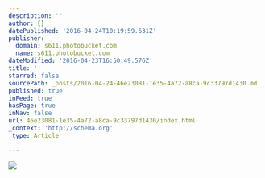 ```yaml
---
description: ''
author: []
datePublished: '2016-04-24T10:19:59.631Z'
publisher:
  domain: s611.photobucket.com
  name: s611.photobucket.com
dateModified: '2016-04-23T16:50:49.576Z'
title: ''
starred: false
sourcePath: _posts/2016-04-24-46e23081-1e35-4a72-a8ca-9c33797d1430.md
published: true
inFeed: true
hasPage: true
inNav: false
url: 46e23081-1e35-4a72-a8ca-9c33797d1430/index.html
_context: 'http://schema.org'
_type: Article

---
```

![](http://i611.photobucket.com/albums/tt191/Leda_Grace_Rasmussen/2016-04-21%2020.51.57_zpsajdjewnd.jpg?1461429565144&1461429577969&1461429588770&1461429602722&1461429624429)